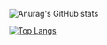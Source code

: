 ![Anurag's GitHub stats](https://github-readme-stats.vercel.app/api?username=happybin2013&show_icons=true&theme=radical)

[![Top Langs](https://github-readme-stats.vercel.app/api/top-langs/?username=happybin2013)](https://github.com/happybin2013/github-readme-stats)
